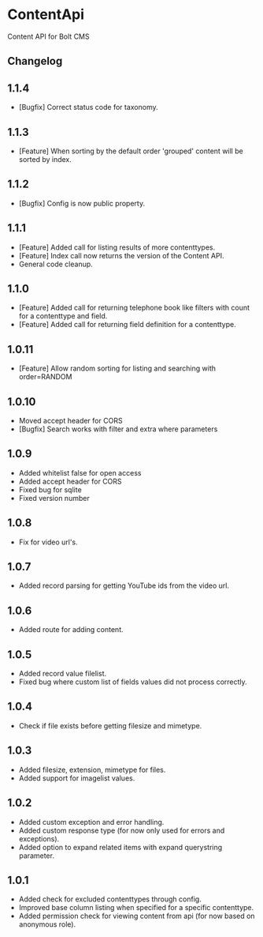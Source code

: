 ContentApi
============================
Content API for Bolt CMS

Changelog
----------------------------

## 1.1.4
- [Bugfix] Correct status code for taxonomy.

## 1.1.3
- [Feature] When sorting by the default order 'grouped' content will be sorted by index.

## 1.1.2
- [Bugfix] Config is now public property.

## 1.1.1
- [Feature] Added call for listing results of more contenttypes.
- [Feature] Index call now returns the version of the Content API.
- General code cleanup.

## 1.1.0
- [Feature] Added call for returning telephone book like filters with count for a contenttype and field. 
- [Feature] Added call for returning field definition for a contenttype.

## 1.0.11
- [Feature] Allow random sorting for listing and searching with order=RANDOM

## 1.0.10
- Moved accept header for CORS
- [Bugfix] Search works with filter and extra where parameters

## 1.0.9
- Added whitelist false for open access
- Added accept header for CORS
- Fixed bug for sqlite
- Fixed version number

## 1.0.8
- Fix for video url's.

## 1.0.7
- Added record parsing for getting YouTube ids from the video url.

## 1.0.6
- Added route for adding content.

## 1.0.5
- Added record value filelist.
- Fixed bug where custom list of fields values did not process correctly.

## 1.0.4
- Check if file exists before getting filesize and mimetype.

## 1.0.3
- Added filesize, extension, mimetype for files.
- Added support for imagelist values.

## 1.0.2
- Added custom exception and error handling.
- Added custom response type (for now only used for errors and exceptions).
- Added option to expand related items with expand querystring parameter.

## 1.0.1
- Added check for excluded contenttypes through config.
- Improved base column listing when specified for a specific contenttype.
- Added permission check for viewing content from api (for now based on anonymous role).

